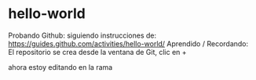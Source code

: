 # hello-world
Probando Github: siguiendo instrucciones de:
https://guides.github.com/activities/hello-world/
Aprendido / Recordando:
  El repositorio se crea desde la ventana de Git, clic en +
  
  ahora estoy editando en la rama 
